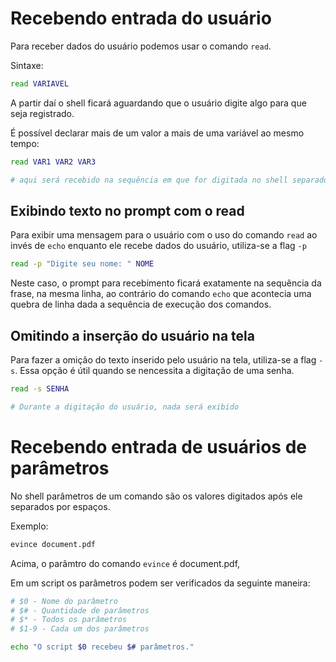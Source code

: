 # Recebendo entrada do usuário

Para receber dados do usuário podemos usar o comando `read`.

Sintaxe:

~~~bash
read VARIAVEL
~~~

A partir daí o shell ficará aguardando que o usuário digite algo para que seja registrado.

É possível declarar mais de um valor a mais de uma variável ao mesmo tempo:

~~~bash
read VAR1 VAR2 VAR3

# aqui será recebido na sequência em que for digitada no shell separados por espaço.
~~~

## Exibindo texto no prompt com o read

Para exibir uma mensagem para o usuário com o uso do comando `read` ao invés de `echo` enquanto ele recebe dados do usuário, utiliza-se a flag `-p`

~~~bash
read -p "Digite seu nome: " NOME
~~~

Neste caso, o prompt para recebimento ficará exatamente na sequência da frase, na mesma linha, ao contrário do comando `echo` que acontecia uma quebra de linha dada a sequência de execução dos comandos.

## Omitindo a inserção do usuário na tela

Para fazer a omição do texto inserido pelo usuário na tela, utiliza-se a flag `-s`. Essa opção é útil quando se nencessita a digitação de uma senha.

~~~bash
read -s SENHA

# Durante a digitação do usuário, nada será exibido
~~~

# Recebendo entrada de usuários de parâmetros

No shell parâmetros de um comando são os valores digitados após ele separados por espaços.

Exemplo:

~~~bash
evince document.pdf
~~~

Acima, o parâmtro do comando `evince` é document.pdf,

Em um script os parâmetros podem ser verificados da seguinte maneira:

~~~bash
# $0 - Nome do parâmetro
# $# - Quantidade de parâmetros
# $* - Todos os parâmetros
# $1-9 - Cada um dos parâmetros

echo "O script $0 recebeu $# parâmetros."
~~~
